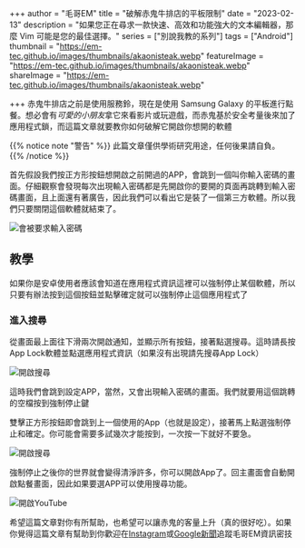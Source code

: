 +++
author = "毛哥EM"
title = "破解赤鬼牛排店的平板限制"
date = "2023-02-13"
description = "如果您正在尋求一款快速、高效和功能強大的文本編輯器，那麼 Vim 可能是您的最佳選擇。"
series = ["別說我教的系列"]
tags = ["Android"]
thumbnail = "https://em-tec.github.io/images/thumbnails/akaonisteak.webp"
featureImage = "https://em-tec.github.io/images/thumbnails/akaonisteak.webp"
shareImage = "https://em-tec.github.io/images/thumbnails/akaonisteak.webp"

+++
赤鬼牛排店之前是使用服務鈴，現在是使用 Samsung Galaxy 的平板進行點餐。想必會有*可愛的小朋友*拿它來看影片或玩遊戲，而赤鬼基於安全考量後來加了應用程式鎖，而這篇文章就要教你如何破解它開啟你想開的軟體

<!--more-->
{{% notice note "警告" %}}
此篇文章僅供學術研究用途，任何後果請自負。
{{% /notice %}}

首先假設我們按正方形按鈕想開啟之前開過的APP，會跳到一個叫你輸入密碼的畫面。仔細觀察會發現每次出現輸入密碼都是先開啟你的要開的頁面再跳轉到輸入密碼畫面，且上面還有著廣告，因此我們可以看出它是裝了一個第三方軟體。所以我們只要關閉這個軟體就結束了。

![會被要求輸入密碼](https://EM-Tec.github.io/images/akaonisteak-lock.jpg)

## 教學

如果你是安卓使用者應該會知道在應用程式資訊這裡可以強制停止某個軟體，所以只要有辦法按到這個按鈕並點擊確定就可以強制停止這個應用程式了

### 進入搜尋

從畫面最上面往下滑兩次開啟通知，並顯示所有按鈕，接著點選搜尋。這時請長按App Lock軟體並點選應用程式資訊（如果沒有出現請先搜尋App Lock）

![開啟搜尋](https://EM-Tec.github.io/images/akaonisteak-search.jpg)

這時我們會跳到設定APP，當然，又會出現輸入密碼的畫面。我們就要用這個跳轉的空檔按到強制停止鍵

雙擊正方形按鈕即會跳到上一個使用的App（也就是設定），接著馬上點選強制停止和確定。你可能會需要多試幾次才能按到，一次按一下就好不要急。

![開啟搜尋](https://EM-Tec.github.io/images/akaonisteak-jump.gif)

強制停止之後你的世界就會變得清淨許多，你可以開啟App了。回主畫面會自動開啟點餐畫面，因此如果要選APP可以使用搜尋功能。

![開啟YouTube](https://EM-Tec.github.io/images/akaonisteak-success.jpeg)

希望這篇文章對你有所幫助，也希望可以讓赤鬼的客量上升（真的很好吃）。如果你覺得這篇文章有幫助到你歡迎在[Instagram](https://instagram.com/em.tec.blog)或[Google新聞](https://news.google.com/s/CBIwgtnWzKAB?sceid=TW:zh-Hant&sceid=TW:zh-Hant&r=11&oc=1)追蹤毛哥EM資訊密技